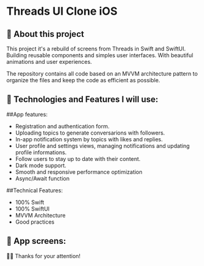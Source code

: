 # Threads UI Clone iOS 

## 📱 About this project
This project it's a rebuild of screens from Threads in Swift and SwiftUI. Building reusable components and simples user interfaces. With beautiful animations and user experiences.

The repository contains all code based on an MVVM architecture pattern to organize the files and keep the code as efficient as possible.

##  🤔 Technologies and Features I will use:

##App features:
* Registration and authentication form.
* Uploading topics to generate conversarions with followers.
* In-app notification system by topics with likes and replies.
* User profile and settings views, managing notifications and updating profile informations.
* Follow users to stay up to date with their content.
* Dark mode support.
* Smooth and responsive performance optimization
* Async/Await function

##Technical Features:
* 100% Swift
* 100% SwiftUI
* MVVM Architecture
* Good practices

##  📱 App screens:



🙏🏽 Thanks for your attention! 
